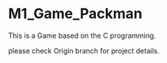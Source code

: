 # M1_Game_Packman
This is a Game based on the C programming.

please check Origin branch for project details.

